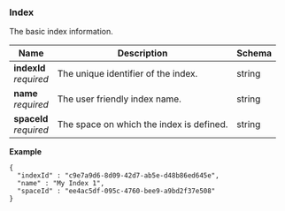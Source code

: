 
<a name="index"></a>
### Index
The basic index information.


|Name|Description|Schema|
|---|---|---|
|**indexId**  <br>*required*|The unique identifier of the index.|string|
|**name**  <br>*required*|The user friendly index name.|string|
|**spaceId**  <br>*required*|The space on which the index is defined.|string|

**Example**
```
{
  "indexId" : "c9e7a9d6-8d09-42d7-ab5e-d48b86ed645e",
  "name" : "My Index 1",
  "spaceId" : "ee4ac5df-095c-4760-bee9-a9bd2f37e508"
}
```



